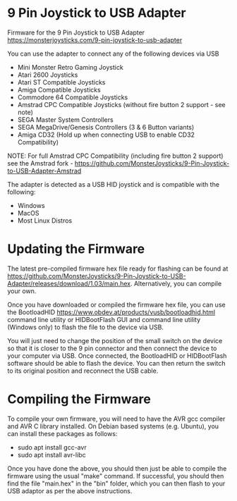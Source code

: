 # 9 Pin Joystick to USB Adapter
Firmware for the 9 Pin Joystick to USB Adapter https://monsterjoysticks.com/9-pin-joystick-to-usb-adapter

You can use the adapter to connect any of the following devices via USB
* Mini Monster Retro Gaming Joystick
* Atari 2600 Joysticks
* Atari ST Compatible Joysticks
* Amiga Compatible Joysticks
* Commodore 64 Compatible Joysticks
* Amstrad CPC Compatible Joysticks (without fire button 2 support - see note)
* SEGA Master System Controllers
* SEGA MegaDrive/Genesis Controllers (3 & 6 Button variants)
* Amiga CD32 (Hold up when connecting USB to enable CD32 Compatibility)

NOTE: For full Amstrad CPC Compatibility (including fire button 2 support) see the Amstrad fork - https://github.com/MonsterJoysticks/9-Pin-Joystick-to-USB-Adapter-Amstrad

The adapter is detected as a USB HID joystick and is compatible with the following:
* Windows
* MacOS
* Most Linux Distros

# Updating the Firmware
The latest pre-compiled firmware hex file ready for flashing can be found at https://github.com/MonsterJoysticks/9-Pin-Joystick-to-USB-Adapter/releases/download/1.03/main.hex. Alternatively, you can compile your own.

Once you have downloaded or compiled the firmware hex file, you can use the BootloadHID <https://www.obdev.at/products/vusb/bootloadhid.html> command line utility or HIDBootFlash GUI and command line utility (Windows only) to flash the file to the device via USB. 

You will just need to change the position of the small switch on the device so that it is closer to the 9 pin connector and then connect the device to your computer via USB. Once connected, the BootloadHID or HIDBootFlash software should be able to flash the device. You can then return the switch to its original position and reconnect the USB cable.

# Compiling the Firmware
To compile your own firmware, you will need to have the AVR gcc compiler and AVR C library installed. On Debian based systems (e.g. Ubuntu), you can install these packages as follows:
* sudo apt install gcc-avr
* sudo apt install avr-libc

Once you have done the above, you should then just be able to compile the firmware using the usual "make" command. If successful, you should then find the file "main.hex" in the "bin" folder, which you can then flash to your USB adaptor as per the above instructions.